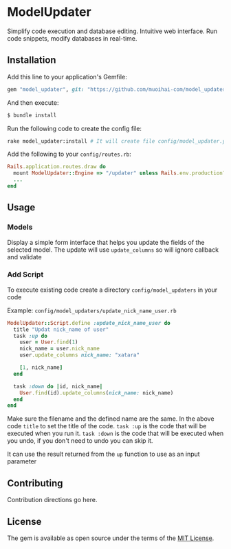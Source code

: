 # ModelUpdater
Simplify code execution and database editing. Intuitive web interface. Run code snippets, modify databases in real-time.

## Installation
Add this line to your application's Gemfile:

```ruby
gem "model_updater", git: "https://github.com/muoihai-com/model_updater.git"
```

And then execute:
```bash
$ bundle install
```

Run the following code to create the config file:

```bash
rake model_updater:install # It will create file config/model_updater.yml
```

Add the following to your `config/routes.rb`:

```ruby
Rails.application.routes.draw do
  mount ModelUpdater::Engine => "/updater" unless Rails.env.production?
  ...
end
```

## Usage

### Models

Display a simple form interface that helps you update the fields of the selected model. The update will use `update_columns` so will ignore callback and validate

### Add Script

To execute existing code create a directory `config/model_updaters` in your code

Example:
`config/model_updaters/update_nick_name_user.rb`

```rb
ModelUpdater::Script.define :update_nick_name_user do
  title "Updat nick_name of user"
  task :up do
    user = User.find(1)
    nick_name = user.nick_name
    user.update_columns nick_name: "xatara"

    [1, nick_name]
  end

  task :down do |id, nick_name|
    User.find(id).update_columns(nick_name: nick_name)
  end
end

```

Make sure the filename and the defined name are the same. In the above code `title` to set the title of the code.
`task :up` is the code that will be executed when you run it.
`task :down` is the code that will be executed when you undo, if you don't need to undo you can skip it.

It can use the result returned from the `up` function to use as an input parameter

## Contributing
Contribution directions go here.

## License
The gem is available as open source under the terms of the [MIT License](https://opensource.org/licenses/MIT).
